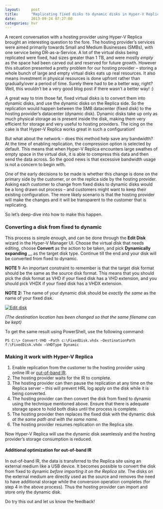 ```yaml
---
layout:     post
title:      "Replicating fixed disks to dynamic disks in Hyper-V Replica"
date:       2013-09-24 07:27:00
categories: hvr
---
```

A recent conversation with a hosting provider using Hyper-V Replica brought an interesting question to the fore. The hosting provider’s services were aimed primarily towards Small and Medium Businesses (SMBs), with one service being DR-as-a-Service. A lot of the virtual disks being replicated were fixed, had sizes greater than 1 TB, and were mostly _empty_ as the space had been carved out and reserved for future growth. However this situation presented a pretty problem for our hosting provider – storing a whole bunch of large and empty virtual disks eats up real resources. It also means investment in physical resources is done upfront rather than gradually/over a period of time. Surely there had to be a better way, right? Well, this wouldn’t be a very good blog post if there wasn’t a better way! :)

A great way to trim those fat, fixed virtual disks is to convert them into dynamic disks, and use the dynamic disks on the Replica side. So the replication would happen between the SMB datacenter (fixed disk) to the hosting provider’s datacenter (dynamic disk). Dynamic disks take up only as much physical storage as is present inside the disk, making them very efficient for storage and very useful to hosting providers. The icing on the cake is that Hyper-V Replica works great in such a configuration!

But what about the network – does this method help save any bandwidth? At the time of enabling replication, the compression option is selected by default. This means that when Hyper-V Replica encounters large swathes of empty space in the virtual disk, it is able to compress this data and then send the data across. So the good news is that excessive bandwidth usage is not a concern to begin with.

One of the early decisions to be made is whether this change is done on the primary side by the customer, or on the replica side by the hosting provider. Asking each customer to change from fixed disks to dynamic disks would be a long drawn out process – and customers might want to keep their existing configuration. The more likely scenario is that the hosting provider will make the changes and it will be transparent to the customer that is replicating.

So let’s deep-dive into how to make this happen.

### Converting a disk from fixed to dynamic

This process is simple enough, and can be done through the **Edit Disk** wizard in the Hyper-V Manager UI. Choose the virtual disk that needs editing, choose **Convert** as the action to be taken, and pick **Dynamically expanding** __ as the target disk type. Continue till the end and your disk will be converted from fixed to dynamic.

**NOTE 1:** An important constraint to remember is that the target disk format should be the same as the source disk format. This means that you should pick the disk format as VHD if your fixed disk has a VHD extension, and you should pick VHDX if your fixed disk has a VHDX extension.

**NOTE 2:** The name of your dynamic disk should be _exactly the same_ as the name of your fixed disk.

[![Edit disk](https://msdnshared.blob.core.windows.net/media/TNBlogsFS/prod.evol.blogs.technet.com/CommunityServer.Blogs.Components.WeblogFiles/00/00/00/50/45/metablogapi/7612.Edit-disk_thumb_1C4532AE.png)](https://msdnshared.blob.core.windows.net/media/TNBlogsFS/prod.evol.blogs.technet.com/CommunityServer.Blogs.Components.WeblogFiles/00/00/00/50/45/metablogapi/6761.Edit-disk_08298574.png)

_(The destination location has been changed so that the same filename can be kept)_

To get the same result using PowerShell, use the following command:
    
    
    PS C:\> Convert-VHD –Path c:\FixedDisk.vhdx –DestinationPath f:\FixedDisk.vhdx –VHDType Dynamic

### 

### Making it work with Hyper-V Replica

  1. Enable replication from the customer to the hosting provider using online IR or [out-of-band IR](http://blogs.technet.com/b/virtualization/archive/2013/06/28/save-network-bandwidth-by-using-out-of-band-initial-replication-method-in-hyper-v-replica.aspx).
  2. The hosting provider waits for the IR to complete.
  3. The hosting provider can then pause the replication at any time on the Replica server – this will prevent HRL log apply on the disk while it is being converted.
  4. The hosting provider can then convert the disk from fixed to dynamic using the technique mentioned above. Ensure that there is adequate storage space to hold both disks until the process is complete.
  5. The hosting provider then replaces the fixed disk with the dynamic disk _at the same path and with the same name._
  6. The hosting provider resumes replication on the Replica site.



Now Hyper-V Replica will use the dynamic disk seamlessly and the hosting provider’s storage consumption is reduced.

#### Additional optimization for out-of-band IR

In out-of-band IR, the data is transferred to the Replica site using an external medium like a USB device. It becomes possible to convert the disk from fixed to dynamic _before importing it on the Replica site._ The disks on the external medium are directly used as the source and removes the need to have additional storage while the conversion operation completes (for step 4 in the above process). Thus the hosting provider can import and store only the dynamic disk.

Do try this out and let us know the feedback!
